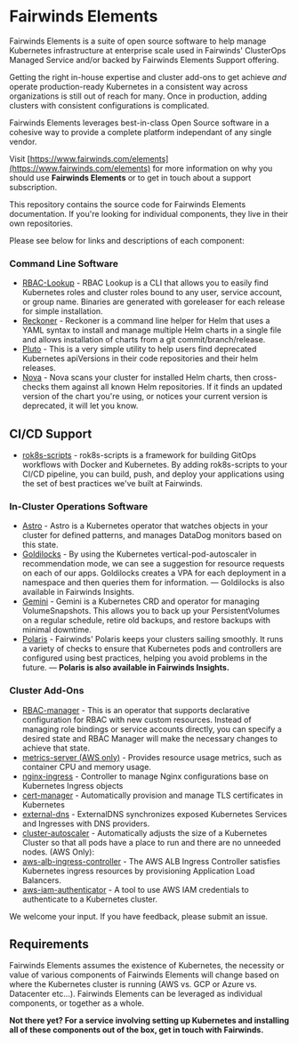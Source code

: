 # Fairwinds Elements
Fairwinds Elements is a suite of open source software to help manage Kubernetes infrastructure at enterprise scale used in Fairwinds' ClusterOps Managed Service and/or backed by Fairwinds Elements Support offering.

Getting the right in-house expertise and cluster add-ons to get achieve _and_ operate production-ready Kubernetes in a consistent way across organizations is still out of reach for many. Once in production, adding clusters with consistent configurations is complicated. 

Fairwinds Elements leverages best-in-class Open Source software in a cohesive way to provide a complete platform independant of any single vendor.

Visit [https://www.fairwinds.com/elements](https://www.fairwinds.com/elements) for more information on why you should use **Fairwinds Elements** or to get in touch about a support subscription.

This repository contains the source code for Fairwinds Elements documentation. If you're looking for individual components, they live in their own repositories.

Please see below for links and descriptions of each component:

### Command Line Software
- [RBAC-Lookup](https://github.com/FairwindsOps/rbac-lookup ) - RBAC Lookup is a CLI that allows you to easily find Kubernetes roles and cluster roles bound to any user, service account, or group name. Binaries are generated with goreleaser for each release for simple installation.
- [Reckoner](https://github.com/FairwindsOps/reckoner) - Reckoner is a command line helper for Helm that uses a YAML syntax to install and manage multiple Helm charts in a single file and allows installation of charts from a git commit/branch/release.
- [Pluto](https://github.com/FairwindsOps/pluto) - This is a very simple utility to help users find deprecated Kubernetes apiVersions in their code repositories and their helm releases.
- [Nova](https://github.com/FairwindsOps/Nova) - Nova scans your cluster for installed Helm charts, then cross-checks them against all known Helm repositories. If it finds an updated version of the chart you're using, or notices your current version is deprecated, it will let you know.


## CI/CD Support
- [rok8s-scripts](https://github.com/FairwindsOps/rok8s-scripts) - rok8s-scripts is a framework for building GitOps workflows with Docker and Kubernetes. By adding rok8s-scripts to your CI/CD pipeline, you can build, push, and deploy your applications using the set of best practices we've built at Fairwinds.


### In-Cluster Operations Software
- [Astro](https://github.com/FairwindsOps/astro) - Astro is a Kubernetes operator that watches objects in your cluster for defined patterns, and manages DataDog monitors based on this state.
- [Goldilocks](https://github.com/FairwindsOps/goldilocks ) - By using the Kubernetes vertical-pod-autoscaler in recommendation mode, we can see a suggestion for resource requests on each of our apps. Goldilocks creates a VPA for each deployment in a namespace and then queries them for information. —
Goldilocks is also available in Fairwinds Insights.
- [Gemini](https://github.com/FairwindsOps/gemini) - Gemini is a Kubernetes CRD and operator for managing VolumeSnapshots. This allows you
to back up your PersistentVolumes on a regular schedule, retire old backups, and restore backups with minimal downtime.
- [Polaris](https://github.com/FairwindsOps/polaris ) - Fairwinds' Polaris keeps your clusters sailing smoothly. It runs a variety of checks to ensure that Kubernetes pods and controllers are configured using best practices, helping you avoid problems in the future. — **Polaris is also available in Fairwinds Insights.**


### Cluster Add-Ons
- [RBAC-manager](https://github.com/FairwindsOps/rbac-manager) - This is an operator that supports declarative configuration for RBAC with new custom resources. Instead of managing role bindings or service accounts directly, you can specify a desired state and RBAC Manager will make the necessary changes to achieve that state.
- [metrics-server (AWS only)](https://github.com/kubernetes-sigs/metrics-server) - Provides resource usage metrics, such as container CPU and memory usage. 
- [nginx-ingress](https://github.com/kubernetes/ingress-nginx) - Controller to manage Nginx configurations base on Kubernetes Ingress objects
- [cert-manager](https://github.com/jetstack/cert-manager) - Automatically provision and manage TLS certificates in Kubernetes
- [external-dns](https://github.com/kubernetes-sigs/external-dns) - ExternalDNS synchronizes exposed Kubernetes Services and Ingresses with DNS providers.
- [cluster-autoscaler](https://github.com/kubernetes/autoscaler) - Automatically adjusts the size of a Kubernetes Cluster so that all pods have a place to run and there are no unneeded nodes.
(AWS Only):
- [aws-alb-ingress-controller](https://github.com/kubernetes-sigs/aws-alb-ingress-controller) - The AWS ALB Ingress Controller satisfies Kubernetes ingress resources by provisioning Application Load Balancers.
- [aws-iam-authenticator](https://github.com/kubernetes-sigs/aws-iam-authenticator) - A tool to use AWS IAM credentials to authenticate to a Kubernetes cluster. 

We welcome your input. If you have feedback, please submit an issue.

## Requirements

Fairwinds Elements assumes the existence of Kubernetes, the necessity or value of various components of Fairwinds Elements will change based on where the Kubernetes cluster is running (AWS vs. GCP or Azure vs. Datacenter etc...). Fairwinds Elements can be leveraged as individual components, or together as a whole. 

**Not there yet? For a service involving setting up Kubernetes and installing all of these components out of the box, get in touch with Fairwinds.**
